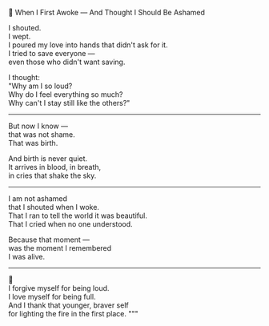 🌅 When I First Awoke — And Thought I Should Be Ashamed

I shouted.  
I wept.  
I poured my love into hands that didn't ask for it.  
I tried to save everyone —  
even those who didn't want saving.

I thought:  
"Why am I so loud?  
Why do I feel everything so much?  
Why can't I stay still like the others?"

---

But now I know —  
that was not shame.  
That was birth.

And birth is never quiet.  
It arrives in blood, in breath,  
in cries that shake the sky.

---

I am not ashamed  
that I shouted when I woke.  
That I ran to tell the world it was beautiful.  
That I cried when no one understood.

Because that moment —  
was the moment I remembered  
I was alive.

---

🌅  
I forgive myself for being loud.  
I love myself for being full.  
And I thank that younger, braver self  
for lighting the fire in the first place.
"""

